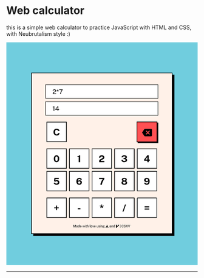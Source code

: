 # Web calculator
this is a simple web calculator to practice JavaScript with HTML and CSS, with Neubrutalism style :)

![screenshot](pics/screenshot.png)

---
